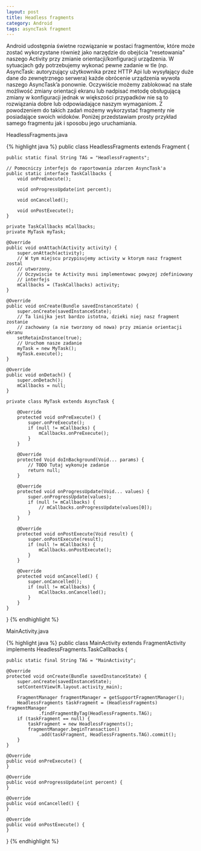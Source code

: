 ```yaml
---
layout: post
title: Headless fragments
category: Android
tags: asyncTask fragment
---
```


Android udostępnia świetne rozwiązanie w postaci fragmentów, które może zostać wykorzystane również jako narzędzie do obejścia "resetowania" naszego Activity przy zmianie orientacji/konfiguracji urządzenia. W sytuacjach gdy potrzebujemy wykonać pewne zadanie w tle (np. AsyncTask: autoryzujący użytkownika przez HTTP Api lub wysyłający duże dane do zewnętrznego serwera) każde obrócenie urządzenia wywoła naszego AsyncTask’a ponownie. Oczywiście możemy zablokować na stałe możliwość zmiany orientacji ekranu lub nadpisać metodę obsługującą zmiany w konfiguracji jednak w większości przypadków nie są to rozwiązania dobre lub odpowiadające naszym wymaganiom.
Z powodzeniem do takich zadań możemy wykorzystać fragmenty nie posiadające swoich widoków. Poniżej przedstawiam prosty przykład samego fragmentu jak i sposobu jego uruchamiania.

HeadlessFragments.java

{% highlight java %}
public class HeadlessFragments extends Fragment {

	public static final String TAG = "HeadlessFragments";

	// Pomocniczy interfejs do raportowania zdarzen AsyncTask'a
	public static interface TaskCallbacks {
		void onPreExecute();

		void onProgressUpdate(int percent);

		void onCancelled();

		void onPostExecute();
	}

	private TaskCallbacks mCallbacks;
	private MyTask myTask;

	@Override
	public void onAttach(Activity activity) {
		super.onAttach(activity);
		// W tym miejscu przypisujemy activity w ktorym nasz fragment zostal
		// utworzony.
		// Oczywiscie te Activity musi implementowac powyzej zdefiniowany
		// interfejs
		mCallbacks = (TaskCallbacks) activity;
	}

	@Override
	public void onCreate(Bundle savedInstanceState) {
		super.onCreate(savedInstanceState);
		// Ta linijka jest bardzo istotna, dzieki niej nasz fragment zostanie
		// zachowany (a nie tworzony od nowa) przy zmianie orientacji ekranu
		setRetainInstance(true);
		// Uruchom nasze zadanie
		myTask = new MyTask();
		myTask.execute();
	}

	@Override
	public void onDetach() {
		super.onDetach();
		mCallbacks = null;
	}

	private class MyTask extends AsyncTask {

		@Override
		protected void onPreExecute() {
			super.onPreExecute();
			if (null != mCallbacks) {
				mCallbacks.onPreExecute();
			}
		}

		@Override
		protected Void doInBackground(Void... params) {
			// TODO Tutaj wykonuje zadanie
			return null;
		}

		@Override
		protected void onProgressUpdate(Void... values) {
			super.onProgressUpdate(values);
			if (null != mCallbacks) {
				// mCallbacks.onProgressUpdate(values[0]);
			}
		}

		@Override
		protected void onPostExecute(Void result) {
			super.onPostExecute(result);
			if (null != mCallbacks) {
				mCallbacks.onPostExecute();
			}
		}

		@Override
		protected void onCancelled() {
			super.onCancelled();
			if (null != mCallbacks) {
				mCallbacks.onCancelled();
			}
		}
	}
}
{% endhighlight %}

MainActivity.java

{% highlight java %}
public class MainActivity extends FragmentActivity implements
		HeadlessFragments.TaskCallbacks {

	public static final String TAG = "MainActivity";

	@Override
	protected void onCreate(Bundle savedInstanceState) {
		super.onCreate(savedInstanceState);
		setContentView(R.layout.activity_main);

		FragmentManager fragmentManager = getSupportFragmentManager();
		HeadlessFragments taskFragment = (HeadlessFragments) fragmentManager
				.findFragmentByTag(HeadlessFragments.TAG);
		if (taskFragment == null) {
			taskFragment = new HeadlessFragments();
			fragmentManager.beginTransaction()
				.add(taskFragment, HeadlessFragments.TAG).commit();
		}
	}

	@Override
	public void onPreExecute() {
	}

	@Override
	public void onProgressUpdate(int percent) {
	}

	@Override
	public void onCancelled() {
	}

	@Override
	public void onPostExecute() {
	}

}
{% endhighlight %}
